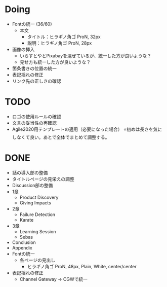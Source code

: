 
# Doing
- Fontの統一 (36/60)
    - 本文
        - タイトル：ヒラギノ角ゴ ProN, 32px
        - 説明：ヒラギノ角ゴ ProN, 28px
- 画像の挿入
    - いらすとやとPixabayを混ぜているが、統一した方が良いような？
    - 見せ方も統一した方が良いような？
- 箇条書きの位置の統一
- 表記揺れの修正
- リンク先の正しさの確認



# TODO
- ロゴの使用ルールの確認
- 文言の妥当性の再確認
- Agile2020用テンプレートの適用（必要になった場合）
⭐️初めは長さを気にしなくて良い。あとで全体でまとめて調整する。



# DONE
- 話の導入部の整備
- タイトルページの見栄えの調整
- Discussion部の整備
- 1章
    - Product Discovery
    - Giving Impacts
- 2章
    - Failure Detection
    - Karate
- 3章
    - Learning Session
    - Sebas
- Conclusion
- Appendix
- Fontの統一
    - 各ページの見出し
        - ヒラギノ角ゴ ProN, 48px, Plain, White, center/center
- 表記揺れの修正
    - Channel Gateway -> CGWで統一
